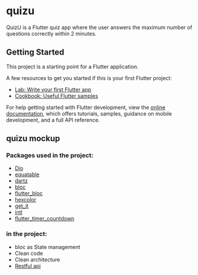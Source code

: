 # quizu

QuizU is a Flutter quiz app where the user answers the maximum number of questions correctly within 2 minutes.

## Getting Started

This project is a starting point for a Flutter application.

A few resources to get you started if this is your first Flutter project:

- [Lab: Write your first Flutter app](https://docs.flutter.dev/get-started/codelab)
- [Cookbook: Useful Flutter samples](https://docs.flutter.dev/cookbook)

For help getting started with Flutter development, view the
[online documentation](https://docs.flutter.dev/), which offers tutorials,
samples, guidance on mobile development, and a full API reference.


## quizu mockup


###  Packages used in the project:

- [Dio](https://pub.dev/packages/dio)
- [equatable](https://pub.dev/packages/equatable)
- [dartz](https://pub.dev/packages/dartz)
- [bloc](https://pub.dev/packages/bloc)
- [flutter_bloc](https://pub.dev/packages/flutter_bloc)
- [hexcolor](https://pub.dev/packages/hexcolor)
- [get_it](https://pub.dev/packages/get_it)
- [intl](https://pub.dev/packages/intl)
- [flutter_timer_countdown](https://pub.dev/packages/flutter_timer_countdown)

###  in the project:
- bloc as State management
- Clean code
- Clean architecture
- [Restful api](https://quizu.okoul.com/)
